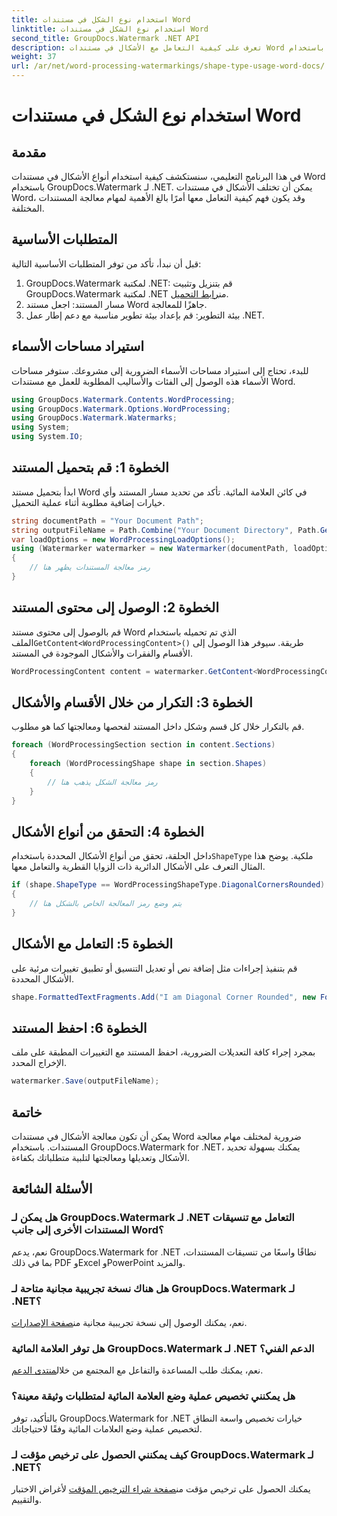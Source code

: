 ```yaml
---
title: استخدام نوع الشكل في مستندات Word
linktitle: استخدام نوع الشكل في مستندات Word
second_title: GroupDocs.Watermark .NET API
description: تعرف على كيفية التعامل مع الأشكال في مستندات Word باستخدام GroupDocs.Watermark لـ .NET. يوفر هذا البرنامج التعليمي إرشادات لمعالجة المستندات بكفاءة.
weight: 37
url: /ar/net/word-processing-watermarkings/shape-type-usage-word-docs/
---
```


# استخدام نوع الشكل في مستندات Word

## مقدمة
في هذا البرنامج التعليمي، سنستكشف كيفية استخدام أنواع الأشكال في مستندات Word باستخدام GroupDocs.Watermark لـ .NET. يمكن أن تختلف الأشكال في مستندات Word، وقد يكون فهم كيفية التعامل معها أمرًا بالغ الأهمية لمهام معالجة المستندات المختلفة.
## المتطلبات الأساسية
قبل أن نبدأ، تأكد من توفر المتطلبات الأساسية التالية:
1.  GroupDocs.Watermark لمكتبة .NET: قم بتنزيل وتثبيت GroupDocs.Watermark لمكتبة .NET من[رابط التحميل](https://releases.groupdocs.com/Watermark/net/).
2. مسار المستند: اجعل مستند Word جاهزًا للمعالجة.
3. بيئة التطوير: قم بإعداد بيئة تطوير مناسبة مع دعم إطار عمل .NET.

## استيراد مساحات الأسماء
للبدء، تحتاج إلى استيراد مساحات الأسماء الضرورية إلى مشروعك. ستوفر مساحات الأسماء هذه الوصول إلى الفئات والأساليب المطلوبة للعمل مع مستندات Word.
```csharp
using GroupDocs.Watermark.Contents.WordProcessing;
using GroupDocs.Watermark.Options.WordProcessing;
using GroupDocs.Watermark.Watermarks;
using System;
using System.IO;
```
## الخطوة 1: قم بتحميل المستند
ابدأ بتحميل مستند Word في كائن العلامة المائية. تأكد من تحديد مسار المستند وأي خيارات إضافية مطلوبة أثناء عملية التحميل.
```csharp
string documentPath = "Your Document Path";
string outputFileName = Path.Combine("Your Document Directory", Path.GetFileName(documentPath));
var loadOptions = new WordProcessingLoadOptions();
using (Watermarker watermarker = new Watermarker(documentPath, loadOptions))
{
    // رمز معالجة المستندات يظهر هنا
}
```
## الخطوة 2: الوصول إلى محتوى المستند
 قم بالوصول إلى محتوى مستند Word الذي تم تحميله باستخدام الملف`GetContent<WordProcessingContent>()` طريقة. سيوفر هذا الوصول إلى الأقسام والفقرات والأشكال الموجودة في المستند.
```csharp
WordProcessingContent content = watermarker.GetContent<WordProcessingContent>();
```
## الخطوة 3: التكرار من خلال الأقسام والأشكال
قم بالتكرار خلال كل قسم وشكل داخل المستند لفحصها ومعالجتها كما هو مطلوب.
```csharp
foreach (WordProcessingSection section in content.Sections)
{
    foreach (WordProcessingShape shape in section.Shapes)
    {
        // رمز معالجة الشكل يذهب هنا
    }
}
```
## الخطوة 4: التحقق من أنواع الأشكال
داخل الحلقة، تحقق من أنواع الأشكال المحددة باستخدام`ShapeType` ملكية. يوضح هذا المثال التعرف على الأشكال الدائرية ذات الزوايا القطرية والتعامل معها.
```csharp
if (shape.ShapeType == WordProcessingShapeType.DiagonalCornersRounded)
{
    // يتم وضع رمز المعالجة الخاص بالشكل هنا
}
```
## الخطوة 5: التعامل مع الأشكال
قم بتنفيذ إجراءات مثل إضافة نص أو تعديل التنسيق أو تطبيق تغييرات مرئية على الأشكال المحددة.
```csharp
shape.FormattedTextFragments.Add("I am Diagonal Corner Rounded", new Font("Calibri", 8, FontStyle.Bold), Color.Red, Color.Aqua);
```
## الخطوة 6: احفظ المستند
بمجرد إجراء كافة التعديلات الضرورية، احفظ المستند مع التغييرات المطبقة على ملف الإخراج المحدد.
```csharp
watermarker.Save(outputFileName);
```

## خاتمة
يمكن أن تكون معالجة الأشكال في مستندات Word ضرورية لمختلف مهام معالجة المستندات. باستخدام GroupDocs.Watermark for .NET، يمكنك بسهولة تحديد الأشكال وتعديلها ومعالجتها لتلبية متطلباتك بكفاءة.
## الأسئلة الشائعة
### هل يمكن لـ GroupDocs.Watermark لـ .NET التعامل مع تنسيقات المستندات الأخرى إلى جانب Word؟
نعم، يدعم GroupDocs.Watermark for .NET نطاقًا واسعًا من تنسيقات المستندات، بما في ذلك PDF وExcel وPowerPoint والمزيد.
### هل هناك نسخة تجريبية مجانية متاحة لـ GroupDocs.Watermark لـ .NET؟
 نعم، يمكنك الوصول إلى نسخة تجريبية مجانية من[صفحة الإصدارات](https://releases.groupdocs.com/).
### هل توفر العلامة المائية GroupDocs.Watermark لـ .NET الدعم الفني؟
 نعم، يمكنك طلب المساعدة والتفاعل مع المجتمع من خلال[منتدى الدعم](https://forum.groupdocs.com/c/watermark/19).
### هل يمكنني تخصيص عملية وضع العلامة المائية لمتطلبات وثيقة معينة؟
بالتأكيد، توفر GroupDocs.Watermark for .NET خيارات تخصيص واسعة النطاق لتخصيص عملية وضع العلامات المائية وفقًا لاحتياجاتك.
### كيف يمكنني الحصول على ترخيص مؤقت لـ GroupDocs.Watermark لـ .NET؟
 يمكنك الحصول على ترخيص مؤقت من[صفحة شراء الترخيص المؤقت](https://purchase.groupdocs.com/temporary-license/) لأغراض الاختبار والتقييم.
